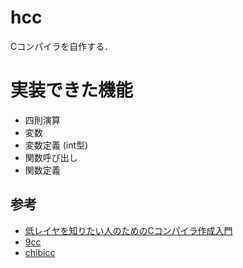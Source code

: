 # hcc
Cコンパイラを自作する．
# 実装できた機能
- 四則演算
- 変数
- 変数定義 (int型)
- 関数呼び出し
- 関数定義
## 参考
- [低レイヤを知りたい人のためのCコンパイラ作成入門](https://www.sigbus.info/compilerbook)
- [9cc](https://github.com/rui314/9cc)
- [chibicc](https://github.com/rui314/chibicc/blob/main/chibicc.h)
